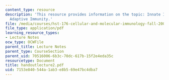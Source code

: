 ```yaml
---
content_type: resource
description: 'This resource provides information on the topic: Innate Immunity vs.
  Adaptive Immunity.'
file: /media/courses/hst-176-cellular-and-molecular-immunology-fall-2005/7153e840544a1ab3e8b569e47bc4dba7_handoutlecture2.pdf
file_type: application/pdf
learning_resource_types:
- Lecture Notes
ocw_type: OCWFile
parent_title: Lecture Notes
parent_type: CourseSection
parent_uid: 70516006-6b3c-70dc-617b-15f2e4eda35c
resourcetype: Document
title: handoutlecture2.pdf
uid: 7153e840-544a-1ab3-e8b5-69e47bc4dba7
---
```

